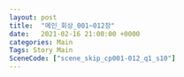 ```yaml
---
layout: post
title:  "메인_회상_001~012장"
date:   2021-02-16 21:00:00 +0000
categories: Main
Tags: Story Main
SceneCode: ["scene_skip_cp001-012_q1_s10"]
---
```

